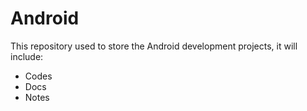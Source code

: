 # Android

This repository used to store the Android development projects, it will include:
  - Codes
  - Docs
  - Notes
